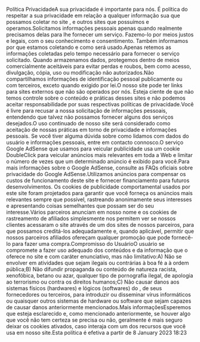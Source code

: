 Política PrivacidadeA sua privacidade é importante para nós. É política do  respeitar a sua privacidade em relação a qualquer informação sua que possamos coletar no site , e outros sites que possuímos e operamos.Solicitamos informações pessoais apenas quando realmente precisamos delas para lhe fornecer um serviço. Fazemo-lo por meios justos e legais, com o seu conhecimento e consentimento. Também informamos por que estamos coletando e como será usado.Apenas retemos as informações coletadas pelo tempo necessário para fornecer o serviço solicitado. Quando armazenamos dados, protegemos dentro de meios comercialmente aceitáveis ​​para evitar perdas e roubos, bem como acesso, divulgação, cópia, uso ou modificação não autorizados.Não compartilhamos informações de identificação pessoal publicamente ou com terceiros, exceto quando exigido por lei.O nosso site pode ter links para sites externos que não são operados por nós. Esteja ciente de que não temos controle sobre o conteúdo e práticas desses sites e não podemos aceitar responsabilidade por suas respectivas políticas de privacidade.Você é livre para recusar a nossa solicitação de informações pessoais, entendendo que talvez não possamos fornecer alguns dos serviços desejados.O uso continuado de nosso site será considerado como aceitação de nossas práticas em torno de privacidade e informações pessoais. Se você tiver alguma dúvida sobre como lidamos com dados do usuário e informações pessoais, entre em contacto connosco.O serviço Google AdSense que usamos para veicular publicidade usa um cookie DoubleClick para veicular anúncios mais relevantes em toda a Web e limitar o número de vezes que um determinado anúncio é exibido para você.Para mais informações sobre o Google AdSense, consulte as FAQs oficiais sobre privacidade do Google AdSense.Utilizamos anúncios para compensar os custos de funcionamento deste site e fornecer financiamento para futuros desenvolvimentos. Os cookies de publicidade comportamental usados ​​por este site foram projetados para garantir que você forneça os anúncios mais relevantes sempre que possível, rastreando anonimamente seus interesses e apresentando coisas semelhantes que possam ser do seu interesse.Vários parceiros anunciam em nosso nome e os cookies de rastreamento de afiliados simplesmente nos permitem ver se nossos clientes acessaram o site através de um dos sites de nossos parceiros, para que possamos creditá-los adequadamente e, quando aplicável, permitir que nossos parceiros afiliados ofereçam qualquer promoção que pode fornecê-lo para fazer uma compra.Compromisso do UsuárioO usuário se compromete a fazer uso adequado dos conteúdos e da informação que o  oferece no site e com caráter enunciativo, mas não limitativo:A) Não se envolver em atividades que sejam ilegais ou contrárias à boa fé a à ordem pública;B) Não difundir propaganda ou conteúdo de natureza racista, xenofóbica, betano ou azar, qualquer tipo de pornografia ilegal, de apologia ao terrorismo ou contra os direitos humanos;C) Não causar danos aos sistemas físicos (hardwares) e lógicos (softwares) do , de seus fornecedores ou terceiros, para introduzir ou disseminar vírus informáticos ou quaisquer outros sistemas de hardware ou software que sejam capazes de causar danos anteriormente mencionados.Mais informaçõesEsperemos que esteja esclarecido e, como mencionado anteriormente, se houver algo que você não tem certeza se precisa ou não, geralmente é mais seguro deixar os cookies ativados, caso interaja com um dos recursos que você usa em nosso site.Esta política é efetiva a partir de 8 January 2023 18:23

